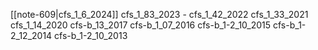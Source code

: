 [[note-609|cfs_1_6_2024]]
cfs_1_83_2023 - 
cfs_1_42_2022
cfs_1_33_2021
cfs_1_14_2020
cfs-b_13_2017
cfs-b_1_07_2016
cfs-b_1-2_10_2015
cfs-b_1-2_12_2014
cfs-b_1-2_10_2013